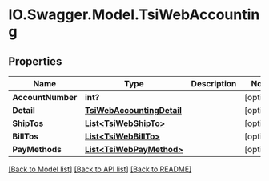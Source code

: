 # IO.Swagger.Model.TsiWebAccounting
## Properties

Name | Type | Description | Notes
------------ | ------------- | ------------- | -------------
**AccountNumber** | **int?** |  | [optional] 
**Detail** | [**TsiWebAccountingDetail**](TsiWebAccountingDetail.md) |  | [optional] 
**ShipTos** | [**List&lt;TsiWebShipTo&gt;**](TsiWebShipTo.md) |  | [optional] 
**BillTos** | [**List&lt;TsiWebBillTo&gt;**](TsiWebBillTo.md) |  | [optional] 
**PayMethods** | [**List&lt;TsiWebPayMethod&gt;**](TsiWebPayMethod.md) |  | [optional] 

[[Back to Model list]](../README.md#documentation-for-models) [[Back to API list]](../README.md#documentation-for-api-endpoints) [[Back to README]](../README.md)

